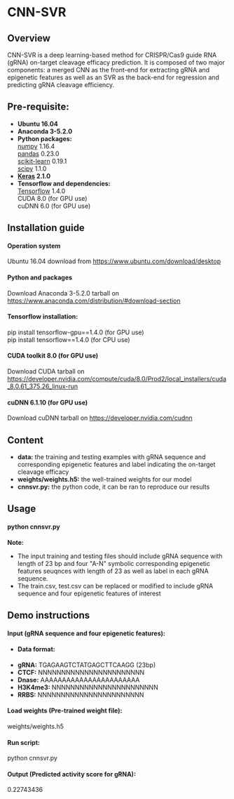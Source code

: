 # CNN-SVR  
## Overview
CNN-SVR is a deep learning-based method for CRISPR/Cas9 guide RNA (gRNA) on-target cleavage efficacy prediction. It is composed of two major components: a merged CNN as the front-end for extracting gRNA and epigenetic features as well as an SVR as the back-end for regression and predicting gRNA cleavage efficiency. 

## Pre-requisite:  
* **Ubuntu 16.04**
* **Anaconda 3-5.2.0**
* **Python packages:**   
  [numpy](https://numpy.org/) 1.16.4  
  [pandas](https://pandas.pydata.org/) 0.23.0  
  [scikit-learn](https://scikit-learn.org/stable/) 0.19.1  
  [scipy](https://www.scipy.org/) 1.1.0  
 * **[Keras](https://keras.io/) 2.1.0**    
 * **Tensorflow and dependencies:**   
  [Tensorflow](https://tensorflow.google.cn/) 1.4.0    
  CUDA 8.0 (for GPU use)    
  cuDNN 6.0 (for GPU use)    
  
## Installation guide
#### **Operation system**  
Ubuntu 16.04 download from https://www.ubuntu.com/download/desktop  
#### **Python and packages**  
Download Anaconda 3-5.2.0 tarball on https://www.anaconda.com/distribution/#download-section  
#### **Tensorflow installation:**  
pip install tensorflow-gpu==1.4.0 (for GPU use)  
pip install tensorflow==1.4.0 (for CPU use)  
#### **CUDA toolkit 8.0 (for GPU use)**     
Download CUDA tarball on https://developer.nvidia.com/compute/cuda/8.0/Prod2/local_installers/cuda_8.0.61_375.26_linux-run  
#### **cuDNN 6.1.10 (for GPU use)**      
Download cuDNN tarball on https://developer.nvidia.com/cudnn  

## Content
* **data:** the training and testing examples with gRNA sequence and corresponding epigenetic features and label indicating the on-target cleavage efficacy  
* **weights/weights.h5:** the well-trained weights for our model    
* **cnnsvr.py:** the python code, it can be ran to reproduce our results  

## Usage
#### **python cnnsvr.py**       
**Note:**  
* The input training and testing files should include gRNA sequence with length of 23 bp and four "A-N" symbolic corresponding epigenetic features seuqnces with length of 23 as well as label in each gRNA sequence.    
* The train.csv, test.csv can be replaced or modified to include gRNA sequence and four epigenetic features of interest  

## Demo instructions  
#### **Input (gRNA sequence and four epigenetic features):**               
* #### **Data format:**      
*   **gRNA:** TGAGAAGTCTATGAGCTTCAAGG (23bp)      
*   **CTCF:** NNNNNNNNNNNNNNNNNNNNNNN      
*   **Dnase:** AAAAAAAAAAAAAAAAAAAAAAA      
*   **H3K4me3:** NNNNNNNNNNNNNNNNNNNNNNN      
*   **RRBS:** NNNNNNNNNNNNNNNNNNNNNNN    
#### **Load weights (Pre-trained weight file):**        
weights/weights.h5   
#### **Run script:**       
python cnnsvr.py   
#### **Output (Predicted activity score for gRNA):** 
0.22743436 
